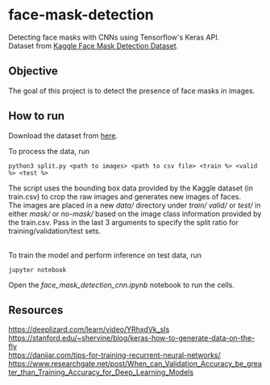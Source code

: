 # face-mask-detection
Detecting face masks with CNNs using Tensorflow's Keras API. <br>
Dataset from [Kaggle Face Mask Detection Dataset](https://www.kaggle.com/wobotintelligence/face-mask-detection-dataset).<br>

## Objective
The goal of this project is to detect the presence of face masks in images.
## How to run
Download the dataset from [here](https://www.kaggle.com/wobotintelligence/face-mask-detection-dataset).<br>

To process the data, run
```
python3 split.py <path to images> <path to csv file> <train %> <valid %> <test %>
```
The script uses the bounding box data provided by the Kaggle dataset (in train.csv) to crop the raw images and generates new images of faces. <br>The images are placed in a new *data/* directory under *train/* *valid/* or *test/* in either *mask/* or *no-mask/* based on the image class information provided by the train.csv. Pass in the last 3 arguments to specify the split ratio for training/validation/test sets.<br><br>

To train the model and perform inference on test data, run 
```
jupyter notebook
``` 
Open the *face_mask_detection_cnn.ipynb* notebook to run the cells.

## Resources
https://deeplizard.com/learn/video/YRhxdVk_sIs<br>
https://stanford.edu/~shervine/blog/keras-how-to-generate-data-on-the-fly<br>
https://danijar.com/tips-for-training-recurrent-neural-networks/
https://www.researchgate.net/post/When_can_Validation_Accuracy_be_greater_than_Training_Accuracy_for_Deep_Learning_Models
